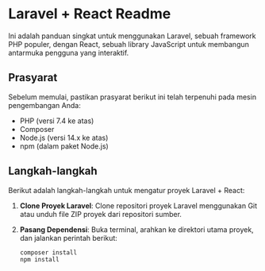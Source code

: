 # Laravel + React Readme

Ini adalah panduan singkat untuk menggunakan Laravel, sebuah framework PHP populer, dengan React, sebuah library JavaScript untuk membangun antarmuka pengguna yang interaktif.

## Prasyarat

Sebelum memulai, pastikan prasyarat berikut ini telah terpenuhi pada mesin pengembangan Anda:

- PHP (versi 7.4 ke atas)
- Composer
- Node.js (versi 14.x ke atas)
- npm (dalam paket Node.js)

## Langkah-langkah

Berikut adalah langkah-langkah untuk mengatur proyek Laravel + React:

1. **Clone Proyek Laravel**: Clone repositori proyek Laravel menggunakan Git atau unduh file ZIP proyek dari repositori sumber.

2. **Pasang Dependensi**: Buka terminal, arahkan ke direktori utama proyek, dan jalankan perintah berikut:

   ```bash
   composer install
   npm install
